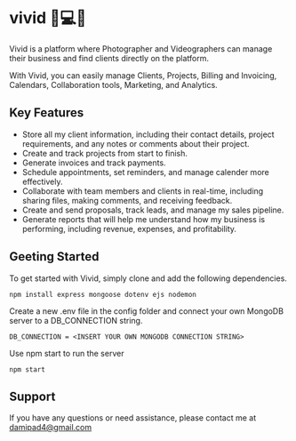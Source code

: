 # vivid 📸💻🚀 

Vivid is a platform where Photographer and Videographers can manage their business and find clients directly on the platform. 

With Vivid, you can easily manage Clients, Projects, Billing and Invoicing, Calendars, Collaboration tools, Marketing, and Analytics.

## Key Features
- Store all my client information, including their contact details, project requirements, and any notes or comments about their project.
- Create and track projects from start to finish.
- Generate invoices and track payments.
- Schedule appointments, set reminders, and manage calender more effectively.
- Collaborate with team members and clients in real-time, including sharing files, making comments, and receiving feedback.
- Create and send proposals, track leads, and manage my sales pipeline.
- Generate reports that will help me understand how my business is performing, including revenue, expenses, and profitability.

## Geeting Started
To get started with Vivid, simply clone and add the following dependencies.

```
npm install express mongoose dotenv ejs nodemon
```

Create a new .env file in the config folder and connect your own MongoDB server to a DB_CONNECTION string.

```
DB_CONNECTION = <INSERT YOUR OWN MONGODB CONNECTION STRING>
```

Use npm start to run the server

```
npm start
```

## Support
If you have any questions or need assistance, please contact me at damipad4@gmail.com
